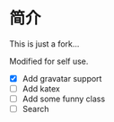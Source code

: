 # 简介

This is just a fork...

Modified for self use.

- [x] Add gravatar support
- [ ] Add katex
- [ ] Add some funny class
- [ ] Search
